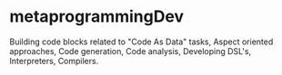 # metaprogrammingDev
Building code blocks related to "Code As Data" tasks, Aspect oriented approaches, Code generation, Code analysis, Developing DSL's, Interpreters, Compilers.
